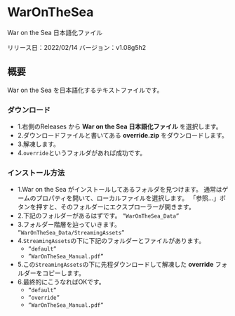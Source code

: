 # WarOnTheSea
War on the Sea 日本語化ファイル

リリース日：2022/02/14
バージョン：v1.08g5h2

## 概要

War on the Sea を日本語化するテキストファイルです。

### ダウンロード

- 1.右側のReleases から **War on the Sea 日本語化ファイル** を選択します。
- 2.ダウンロードファイルと書いてある **override.zip** をダウンロードします。
- 3.解凍します。
- 4.```override```というフォルダがあれば成功です。

### インストール方法

- 1.War on the Sea がインストールしてあるフォルダを見つけます。
通常はゲームのプロパティを開いて、ローカルファイルを選択します。
「参照…」ボタンを押すと、そのフォルダーにエクスプローラーが開きます。
- 2.下記のフォルダーがあるはずです。
```”WarOnTheSea_Data”```
- 3.フォルダー階層を辿っていきます。
```”WarOnTheSea_Data/StreamingAssets”```
- 4.```StreamingAssets```の下に下記のフォルダーとファイルがあります。
  - ```”default”```
  - ```”WarOnTheSea_Manual.pdf”```
- 5.この```StreamingAssets```の下に先程ダウンロードして解凍した **override** フォルダーをコピーします。
- 6.最終的にこうなればOKです。
  - ```”default”```
  - ```”override”```
  - ```”WarOnTheSea_Manual.pdf”```
